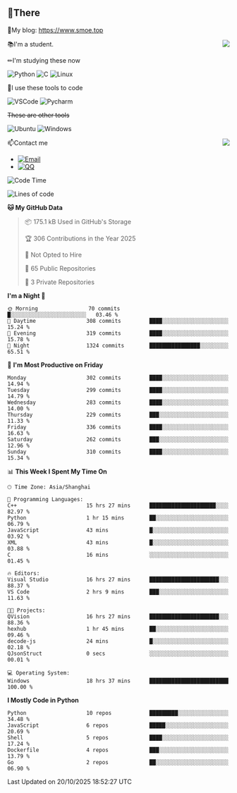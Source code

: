 
## 👏There

📰My blog: https://www.smoe.top

<img align="right" src="https://github-readme-stats.vercel.app/api/top-langs/?username=AkashiCoin"/>


📚I'm a student.

✏I'm studying these now

![Python](https://img.shields.io/badge/-Python-blue?style=flat-square&logo=Python&logoColor=fff)
![C](https://img.shields.io/badge/-C-585858?style=flat-square&logo=C&logoColor=fff)
![Linux](https://img.shields.io/badge/-Linux-black?style=flat-square&logo=Linux&logoColor=fff)

🔨I use these tools to code

![VSCode](https://img.shields.io/badge/-VSCode-blue?style=flat-square&logo=visualstudiocode&logoColor=fff)
![Pycharm](https://img.shields.io/badge/-Pycharm-green?style=flat-square&logo=pycharm&logoColor=fff)

 ~~These are other tools~~

![Ubuntu](https://img.shields.io/badge/-Ubuntu-orange?style=flat-square&logo=Ubuntu&logoColor=fff)
![Windows](https://img.shields.io/badge/-Windows-blue?style=flat-square&logo=Windows&logoColor=fff)

<img align="right" src="https://github-readme-stats.vercel.app/api?username=AkashiCoin" />


📫Contact me

* [![Email](https://img.shields.io/badge/Email-l1040186796@gmail.com-1?style=social&logoColor=fff)](mailto:l1040186796@gmail.com)
* [![QQ](https://img.shields.io/badge/QQ-1040186796-1?style=social&logoColor=fff)](tencent://AddContact/?fromId=45&fromSubId=1&subcmd=all&uin=1040186796&website=www.oicqzone.com)

<!--START_SECTION:waka-->
![Code Time](http://img.shields.io/badge/Code%20Time-1%2C520%20hrs%2055%20mins-blue)

![Lines of code](https://img.shields.io/badge/From%20Hello%20World%20I%27ve%20Written-336.8%20thousand%20lines%20of%20code-blue)

**🐱 My GitHub Data** 

> 📦 175.1 kB Used in GitHub's Storage 
 > 
> 🏆 306 Contributions in the Year 2025
 > 
> 🚫 Not Opted to Hire
 > 
> 📜 65 Public Repositories 
 > 
> 🔑 3 Private Repositories 
 > 
**I'm a Night 🦉** 

```text
🌞 Morning                70 commits          █░░░░░░░░░░░░░░░░░░░░░░░░   03.46 % 
🌆 Daytime                308 commits         ████░░░░░░░░░░░░░░░░░░░░░   15.24 % 
🌃 Evening                319 commits         ████░░░░░░░░░░░░░░░░░░░░░   15.78 % 
🌙 Night                  1324 commits        ████████████████░░░░░░░░░   65.51 % 
```
📅 **I'm Most Productive on Friday** 

```text
Monday                   302 commits         ████░░░░░░░░░░░░░░░░░░░░░   14.94 % 
Tuesday                  299 commits         ████░░░░░░░░░░░░░░░░░░░░░   14.79 % 
Wednesday                283 commits         ████░░░░░░░░░░░░░░░░░░░░░   14.00 % 
Thursday                 229 commits         ███░░░░░░░░░░░░░░░░░░░░░░   11.33 % 
Friday                   336 commits         ████░░░░░░░░░░░░░░░░░░░░░   16.63 % 
Saturday                 262 commits         ███░░░░░░░░░░░░░░░░░░░░░░   12.96 % 
Sunday                   310 commits         ████░░░░░░░░░░░░░░░░░░░░░   15.34 % 
```


📊 **This Week I Spent My Time On** 

```text
🕑︎ Time Zone: Asia/Shanghai

💬 Programming Languages: 
C++                      15 hrs 27 mins      █████████████████████░░░░   82.97 % 
Python                   1 hr 15 mins        ██░░░░░░░░░░░░░░░░░░░░░░░   06.79 % 
JavaScript               43 mins             █░░░░░░░░░░░░░░░░░░░░░░░░   03.92 % 
XML                      43 mins             █░░░░░░░░░░░░░░░░░░░░░░░░   03.88 % 
C                        16 mins             ░░░░░░░░░░░░░░░░░░░░░░░░░   01.45 % 

🔥 Editors: 
Visual Studio            16 hrs 27 mins      ██████████████████████░░░   88.37 % 
VS Code                  2 hrs 9 mins        ███░░░░░░░░░░░░░░░░░░░░░░   11.63 % 

🐱‍💻 Projects: 
QVision                  16 hrs 27 mins      ██████████████████████░░░   88.36 % 
hexhub                   1 hr 45 mins        ██░░░░░░░░░░░░░░░░░░░░░░░   09.46 % 
decode-js                24 mins             █░░░░░░░░░░░░░░░░░░░░░░░░   02.18 % 
QJsonStruct              0 secs              ░░░░░░░░░░░░░░░░░░░░░░░░░   00.01 % 

💻 Operating System: 
Windows                  18 hrs 37 mins      █████████████████████████   100.00 % 
```

**I Mostly Code in Python** 

```text
Python                   10 repos            █████████░░░░░░░░░░░░░░░░   34.48 % 
JavaScript               6 repos             █████░░░░░░░░░░░░░░░░░░░░   20.69 % 
Shell                    5 repos             ████░░░░░░░░░░░░░░░░░░░░░   17.24 % 
Dockerfile               4 repos             ███░░░░░░░░░░░░░░░░░░░░░░   13.79 % 
Go                       2 repos             ██░░░░░░░░░░░░░░░░░░░░░░░   06.90 % 
```




 Last Updated on 20/10/2025 18:52:27 UTC
<!--END_SECTION:waka-->
